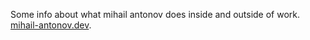 Some info about what mihail antonov does inside and outside of work. [mihail-antonov.dev](https://mihail-antonov.dev/).